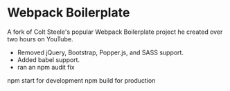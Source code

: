 # Webpack Boilerplate

A fork of Colt Steele's popular Webpack Boilerplate project he created over two hours on YouTube.

- Removed jQuery, Bootstrap, Popper.js, and SASS support.
- Added babel support.
- ran an npm audit fix

npm start for development
npm build for production
